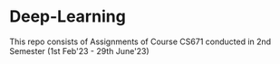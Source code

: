 # Deep-Learning
This repo consists of Assignments of Course CS671 conducted in 2nd Semester (1st Feb'23 - 29th June'23)
